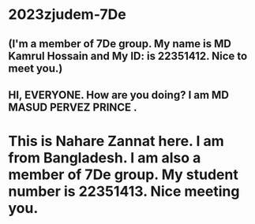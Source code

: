 # 2023zjudem-7De
## (I'm a member of 7De group. My name is MD Kamrul Hossain and My ID: is 22351412. Nice to meet you.)

## HI, EVERYONE. How are you doing? I am MD MASUD PERVEZ PRINCE . 

# This is Nahare Zannat here. I am from Bangladesh. I am also a member of 7De group. My student number is 22351413. Nice meeting you.
